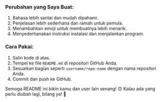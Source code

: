 
### Perubahan yang Saya Buat:
1. Bahasa lebih santai dan mudah dipahami.
2. Penjelasan lebih sederhana dan ramah untuk pemula.
3. Menambahkan emoji untuk membuatnya lebih menarik.
4. Menyederhanakan instruksi instalasi dan menjalankan program.

### Cara Pakai:
1. Salin kode di atas.
2. Tempel ke file `README.md` di repositori GitHub Anda.
3. Sesuaikan bagian seperti `username/repo-name` dengan nama repositori Anda.
4. Commit dan push ke GitHub.

Semoga README ini bikin kamu dan user lain senang! 😊 Kalau ada yang perlu diubah lagi, bilang ya! 🚀
